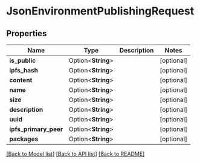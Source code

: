# JsonEnvironmentPublishingRequest

## Properties

Name | Type | Description | Notes
------------ | ------------- | ------------- | -------------
**is_public** | Option<**String**> |  | [optional]
**ipfs_hash** | Option<**String**> |  | [optional]
**content** | Option<**String**> |  | [optional]
**name** | Option<**String**> |  | [optional]
**size** | Option<**String**> |  | [optional]
**description** | Option<**String**> |  | [optional]
**uuid** | Option<**String**> |  | [optional]
**ipfs_primary_peer** | Option<**String**> |  | [optional]
**packages** | Option<**String**> |  | [optional]

[[Back to Model list]](../README.md#documentation-for-models) [[Back to API list]](../README.md#documentation-for-api-endpoints) [[Back to README]](../README.md)


